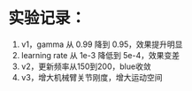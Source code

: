 # 实验记录：
1. v1，gamma 从 0.99 降到 0.95，效果提升明显
2. learning rate 从 1e-3 降低到 5e-4，效果变差
3. v2，更新频率从150到200，blue收敛
4. v3，增大机械臂关节刚度，增大运动空间